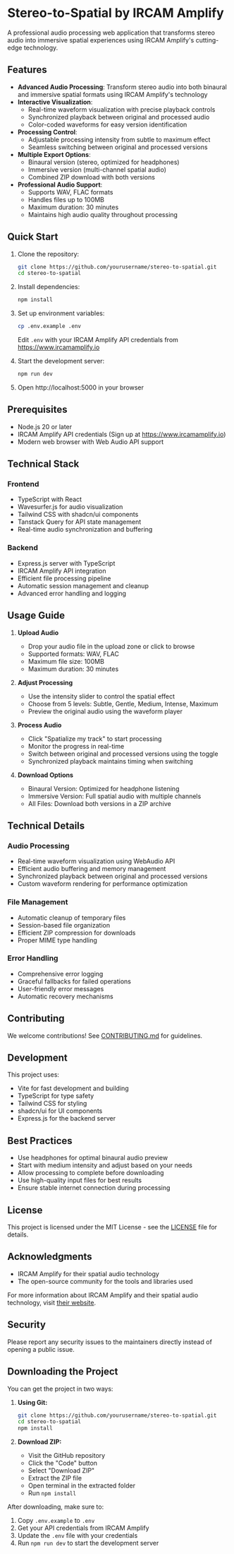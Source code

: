 # Stereo-to-Spatial by IRCAM Amplify

A professional audio processing web application that transforms stereo audio into immersive spatial experiences using IRCAM Amplify's cutting-edge technology.

## Features

- **Advanced Audio Processing**: Transform stereo audio into both binaural and immersive spatial formats using IRCAM Amplify's technology
- **Interactive Visualization**: 
  - Real-time waveform visualization with precise playback controls
  - Synchronized playback between original and processed audio
  - Color-coded waveforms for easy version identification
- **Processing Control**: 
  - Adjustable processing intensity from subtle to maximum effect
  - Seamless switching between original and processed versions
- **Multiple Export Options**: 
  - Binaural version (stereo, optimized for headphones)
  - Immersive version (multi-channel spatial audio)
  - Combined ZIP download with both versions
- **Professional Audio Support**: 
  - Supports WAV, FLAC formats
  - Handles files up to 100MB
  - Maximum duration: 30 minutes
  - Maintains high audio quality throughout processing

## Quick Start

1. Clone the repository:
   ```bash
   git clone https://github.com/yourusername/stereo-to-spatial.git
   cd stereo-to-spatial
   ```

2. Install dependencies:
   ```bash
   npm install
   ```

3. Set up environment variables:
   ```bash
   cp .env.example .env
   ```
   Edit `.env` with your IRCAM Amplify API credentials from https://www.ircamamplify.io

4. Start the development server:
   ```bash
   npm run dev
   ```

5. Open http://localhost:5000 in your browser

## Prerequisites

- Node.js 20 or later
- IRCAM Amplify API credentials (Sign up at https://www.ircamamplify.io)
- Modern web browser with Web Audio API support

## Technical Stack

### Frontend
- TypeScript with React
- Wavesurfer.js for audio visualization
- Tailwind CSS with shadcn/ui components
- Tanstack Query for API state management
- Real-time audio synchronization and buffering

### Backend
- Express.js server with TypeScript
- IRCAM Amplify API integration
- Efficient file processing pipeline
- Automatic session management and cleanup
- Advanced error handling and logging

## Usage Guide

1. **Upload Audio**
   - Drop your audio file in the upload zone or click to browse
   - Supported formats: WAV, FLAC
   - Maximum file size: 100MB
   - Maximum duration: 30 minutes

2. **Adjust Processing**
   - Use the intensity slider to control the spatial effect
   - Choose from 5 levels: Subtle, Gentle, Medium, Intense, Maximum
   - Preview the original audio using the waveform player

3. **Process Audio**
   - Click "Spatialize my track" to start processing
   - Monitor the progress in real-time
   - Switch between original and processed versions using the toggle
   - Synchronized playback maintains timing when switching

4. **Download Options**
   - Binaural Version: Optimized for headphone listening
   - Immersive Version: Full spatial audio with multiple channels
   - All Files: Download both versions in a ZIP archive

## Technical Details

### Audio Processing
- Real-time waveform visualization using WebAudio API
- Efficient audio buffering and memory management
- Synchronized playback between original and processed versions
- Custom waveform rendering for performance optimization

### File Management
- Automatic cleanup of temporary files
- Session-based file organization
- Efficient ZIP compression for downloads
- Proper MIME type handling

### Error Handling
- Comprehensive error logging
- Graceful fallbacks for failed operations
- User-friendly error messages
- Automatic recovery mechanisms

## Contributing

We welcome contributions! See [CONTRIBUTING.md](CONTRIBUTING.md) for guidelines.

## Development

This project uses:
- Vite for fast development and building
- TypeScript for type safety
- Tailwind CSS for styling
- shadcn/ui for UI components
- Express.js for the backend server

## Best Practices

- Use headphones for optimal binaural audio preview
- Start with medium intensity and adjust based on your needs
- Allow processing to complete before downloading
- Use high-quality input files for best results
- Ensure stable internet connection during processing

## License

This project is licensed under the MIT License - see the [LICENSE](LICENSE) file for details.

## Acknowledgments

- IRCAM Amplify for their spatial audio technology
- The open-source community for the tools and libraries used

For more information about IRCAM Amplify and their spatial audio technology, visit [their website](https://www.ircamamplify.io).

## Security

Please report any security issues to the maintainers directly instead of opening a public issue.

## Downloading the Project

You can get the project in two ways:

1. **Using Git:**
   ```bash
   git clone https://github.com/yourusername/stereo-to-spatial.git
   cd stereo-to-spatial
   npm install
   ```

2. **Download ZIP:**
   - Visit the GitHub repository
   - Click the "Code" button
   - Select "Download ZIP"
   - Extract the ZIP file
   - Open terminal in the extracted folder
   - Run `npm install`

After downloading, make sure to:
1. Copy `.env.example` to `.env`
2. Get your API credentials from IRCAM Amplify
3. Update the `.env` file with your credentials
4. Run `npm run dev` to start the development server